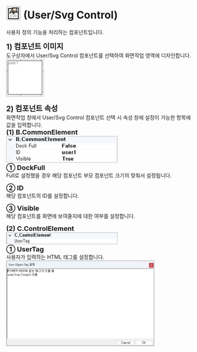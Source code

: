 # <img src="../../.vuepress/public/documentation/view-designer/Structure/Tool_Box/user_svg_Control.png" style="position: relative;top: 5px;" width="40" height="40"> (User/Svg Control)
사용자 정의 기능을 처리하는 컴포넌트입니다.<br/>

<b style="font-size: 20px"> 1) 컴포넌트 이미지 </b> <br/>
도구상자에서 User/Svg Control 컴포넌트를 선택하여 화면작업 영역에 디자인합니다. <br/>
<img src="../../.vuepress/public/documentation/view-designer/user_svg_Control/user_svg_Control_Image.png" class="boxBorder" width="100" height="100"> <br/>

<b style="font-size: 20px"> 2) 컴포넌트 속성 </b> <br/>
화면작업 창에서 User/Svg Control 컴포넌트 선택 시 속성 창에 설정이 가능한 항목에 값을 입력합니다. <br/>
<b class="font18"> (1) B.CommonElement </b> <br/>
<img src="../../.vuepress/public/documentation/view-designer/user_svg_Control/user_svg_Control_CommonElement.png"  class="boxBorder" width="300" height="70"/> <br/>
<b class="font18"> ① DockFull </b> <br/>
Full로 설정했을 경우 해당 컴포넌트 부모 컴포넌트 크기의 맞춰서 설정됩니다. 

<b class="font18"> ② ID </b> <br/>
해당 컴포넌트의 ID를 설정합니다.  

<b class="font18"> ③ Visible </b> <br/>
해당 컴포넌트를 화면에 보여줄지에 대한 여부를 설정합니다. <br/>

<b class="font18"> (2) C.ControlElement </b> <br/>
<img src="../../.vuepress/public/documentation/view-designer/user_svg_Control/user_svg_Control_ControlElement.png"  class="boxBorder" width="300" height="30"/> <br/>
<b class="font18"> ① UserTag </b> <br/>
사용자가 입력하는 HTML 태그를 설정합니다. <br/>
<img src="../../.vuepress/public/documentation/view-designer/user_svg_Control/user_svg_Control_UserTag.png"  class="boxBorder" width="400" height="230"/> <br/>


<style type='text/css'>
  [class*="boxBorder"] { border: 1px solid #bbb; }
  [class*="font18"] { font-size: 18px }
  [class="boxB"] { background: #6a8bad3b;padding:10px;border-radius: 4px; }
  [class="spanBtn"] { border: 1px solid #bbb; border-radius: 4px;padding: 3px;background:white; clolor:dimgrey; }
  [class="spanEx"] { color: #00a4ff; }
</style>